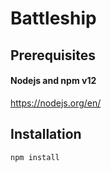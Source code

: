 # Battleship

## Prerequisites

#### Nodejs and npm v12
https://nodejs.org/en/

## Installation

`npm install`
